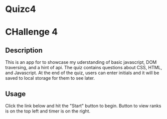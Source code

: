 # Quizc4
# CHallenge 4

## Description

This is an app for to showcase my uderstanding of basic javascript, DOM traversing, and a hint of api. The quiz contains questions about CSS, HTML, and Javascript. At the end of the quiz, users can enter initials and it will be saved to local storage for them to see later.

## Usage
Click the link below and hit the "Start" button to begin. Button to view ranks is on the top left and timer is on the right.
